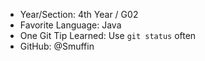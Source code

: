 - Year/Section: 4th Year / G02
- Favorite Language: Java
- One Git Tip Learned:  Use `git status` often
- GitHub: @Smuffin
